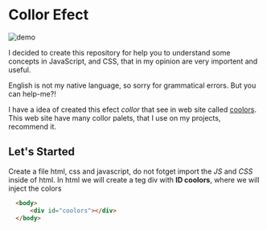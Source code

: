# Collor Efect

![demo](./img/demo.gif)

I decided to create this repository for help you to understand some concepts in JavaScript, and CSS, that in my opinion are very importent and useful.

English is not my native language, so sorry for grammatical errors. But you can help-me?!

I have a idea of created this efect _collor_ that see in web site called [coolors](https://coolors.co/palettes/trending). This web site have many collor palets, that I use on my projects, recommend it.

## Let's Started

Create a file html, css and javascript, do not fotget import the _JS_ and _CSS_ inside of html. In html we will create a teg div with __ID coolors__, where we will inject the colors

```html
  <body>
      <div id="coolors"></div>
  </body>
```

